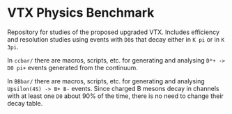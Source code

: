 # VTX Physics Benchmark
Repository for studies of the proposed upgraded VTX. Includes efficiency and
resolution studies using events with `D0`s that decay either in `K pi` or in
`K 3pi`.

In `ccbar/` there are macros, scripts, etc. for generating and analysing
`D*+ -> D0 pi+` events generated from the continuum.

In `BBbar/` there are macros, scripts, etc. for generating and analysing
`Upsilon(4S) -> B+ B-` events. Since charged B mesons decay in channels with at
least one `D0` about 90% of the time, there is no need to change their decay
table.
